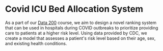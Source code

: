 # Covid ICU Bed Allocation System

As a part of our [Data 200](https://ds100.org/) course, we aim to design a novel ranking system that can be used in hospitals during COVID outbreaks to prioritize providing care to patients at a higher risk level.
Using data provided by CDC, we create a model that assesses a patient's risk level based on their age, sex, and existing health conditions. 
